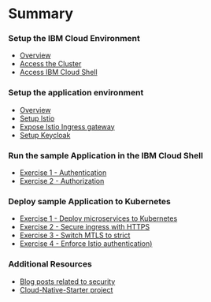 # Summary

<!-- Rules of SUMMARY.md are here: https://docs.gitbook.com/integrations/github/content-configuration#summary -->
<!-- All headings MUST be THREE hashmarks (###) -->
<!-- Indented bullets (4 spaces) will make the first line be a section -->

### Setup the IBM Cloud Environment

* [Overview](pre-work/README.md)
* [Access the Cluster](pre-work/CLOUD_ACCOUNT.md)
* [Access IBM Cloud Shell](pre-work/CLOUD_SHELL.md)

### Setup the application environment

* [Overview](app-env-exercise-01/README.md)
* [Setup Istio](app-env-exercise-01/SETUP_ISTIO.md)
* [Expose Istio Ingress gateway](app-env-exercise-01/SETUP_ISTIO_INGRESS.md)
* [Setup Keycloak](app-env-exercise-01/SETUP_KEYCLOAK.md)

### Run the sample Application in the IBM Cloud Shell 

* [Exercise 1 - Authentication](exercise-01/README.md) 
* [Exercise 2 - Authorization ](exercise-01/README.md)

### Deploy sample Application to Kubernetes

* [Exercise 1 - Deploy microservices to Kubernetes](exercise-01/README.md)
* [Exercise 2 - Secure ingress with HTTPS](exercise-01/README.md)
* [Exercise 3 - Switch MTLS to strict ](exercise-01/README.md)
* [Exercise 4 - Enforce Istio authentication)](exercise-01/README.md)

### Additional Resources

* [Blog posts related to security]()
* [Cloud-Native-Starter project](https://github.com/IBM/cloud-native-starter)


